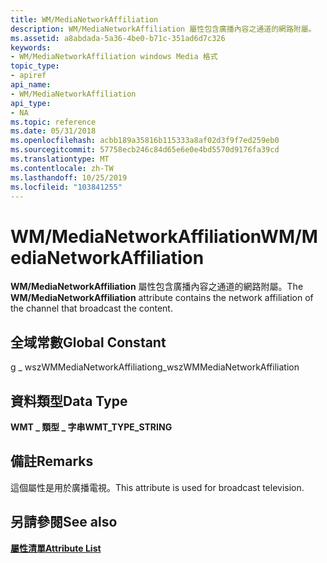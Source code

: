 ```yaml
---
title: WM/MediaNetworkAffiliation
description: WM/MediaNetworkAffiliation 屬性包含廣播內容之通道的網路附屬。
ms.assetid: a8abdada-5a36-4be0-b71c-351ad6d7c326
keywords:
- WM/MediaNetworkAffiliation windows Media 格式
topic_type:
- apiref
api_name:
- WM/MediaNetworkAffiliation
api_type:
- NA
ms.topic: reference
ms.date: 05/31/2018
ms.openlocfilehash: acbb189a35816b115333a8af02d3f9f7ed259eb0
ms.sourcegitcommit: 57758ecb246c84d65e6e0e4bd5570d9176fa39cd
ms.translationtype: MT
ms.contentlocale: zh-TW
ms.lasthandoff: 10/25/2019
ms.locfileid: "103841255"
---
```

# <a name="wmmedianetworkaffiliation"></a><span data-ttu-id="40447-104">WM/MediaNetworkAffiliation</span><span class="sxs-lookup"><span data-stu-id="40447-104">WM/MediaNetworkAffiliation</span></span>

<span data-ttu-id="40447-105">**WM/MediaNetworkAffiliation** 屬性包含廣播內容之通道的網路附屬。</span><span class="sxs-lookup"><span data-stu-id="40447-105">The **WM/MediaNetworkAffiliation** attribute contains the network affiliation of the channel that broadcast the content.</span></span>

## <a name="global-constant"></a><span data-ttu-id="40447-106">全域常數</span><span class="sxs-lookup"><span data-stu-id="40447-106">Global Constant</span></span>

<span data-ttu-id="40447-107">g \_ wszWMMediaNetworkAffiliation</span><span class="sxs-lookup"><span data-stu-id="40447-107">g\_wszWMMediaNetworkAffiliation</span></span>

## <a name="data-type"></a><span data-ttu-id="40447-108">資料類型</span><span class="sxs-lookup"><span data-stu-id="40447-108">Data Type</span></span>

<span data-ttu-id="40447-109">**WMT \_ 類型 \_ 字串**</span><span class="sxs-lookup"><span data-stu-id="40447-109">**WMT\_TYPE\_STRING**</span></span>

## <a name="remarks"></a><span data-ttu-id="40447-110">備註</span><span class="sxs-lookup"><span data-stu-id="40447-110">Remarks</span></span>

<span data-ttu-id="40447-111">這個屬性是用於廣播電視。</span><span class="sxs-lookup"><span data-stu-id="40447-111">This attribute is used for broadcast television.</span></span>

## <a name="see-also"></a><span data-ttu-id="40447-112">另請參閱</span><span class="sxs-lookup"><span data-stu-id="40447-112">See also</span></span>

<dl> <dt>

[<span data-ttu-id="40447-113">**屬性清單**</span><span class="sxs-lookup"><span data-stu-id="40447-113">**Attribute List**</span></span>](attribute-list.md)
</dt> </dl>

 

 




